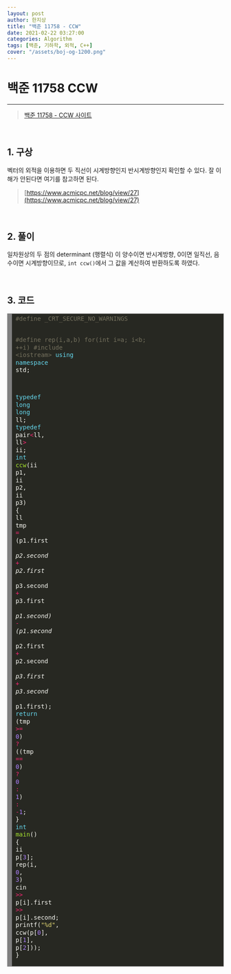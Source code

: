 ```yaml
---
layout: post
author: 한지상
title: "백준 11758 - CCW"
date: 2021-02-22 03:27:00
categories: Algorithm
tags: [백준, 기하학, 외적, C++]
cover: "/assets/boj-og-1200.png"
---
```


# 백준 11758 CCW
---
> [백준 11758 - CCW 사이트](https://www.acmicpc.net/problem/11758)

<br>

## 1. 구상

벡터의 외적을 이용하면 두 직선이 시계방향인지 반시계방향인지 확인할 수 있다.
잘 이해가 안된다면 여기를 참고하면 된다. 
> [https://www.acmicpc.net/blog/view/27](https://www.acmicpc.net/blog/view/27)

<br>

## 2. 풀이

일차원상의 두 점의 determinant (행렬식) 이 양수이면 반시계방향, 0이면 일직선, 음수이면 시계방향이므로, `int ccw()`에서 그 값을 계산하여 반환하도록 하였다.

<br>

## 3. 코드

<!-- HTML generated using hilite.me --><div style="background: #272822; overflow:auto;width:auto;border:solid gray;border-width:.1em .1em .1em .8em;padding:.2em .6em;"><pre style="margin: 0; line-height: 125%"><span style="color: #75715e">#define _CRT_SECURE_NO_WARNINGS</span>
<span style="color: #75715e">#define rep(i,a,b) for(int i=a; i&lt;b; ++i)</span>
<span style="color: #75715e">#include &lt;iostream&gt;</span>
<span style="color: #66d9ef">using</span> <span style="color: #66d9ef">namespace</span> <span style="color: #f8f8f2">std;</span>

<span style="color: #66d9ef">typedef</span> <span style="color: #66d9ef">long</span> <span style="color: #66d9ef">long</span> <span style="color: #f8f8f2">ll;</span>
<span style="color: #66d9ef">typedef</span> <span style="color: #f8f8f2">pair</span><span style="color: #f92672">&lt;</span><span style="color: #f8f8f2">ll,</span> <span style="color: #f8f8f2">ll</span><span style="color: #f92672">&gt;</span> <span style="color: #f8f8f2">ii;</span>
<span style="color: #66d9ef">int</span> <span style="color: #a6e22e">ccw</span><span style="color: #f8f8f2">(ii</span> <span style="color: #f8f8f2">p1,</span> <span style="color: #f8f8f2">ii</span> <span style="color: #f8f8f2">p2,</span> <span style="color: #f8f8f2">ii</span> <span style="color: #f8f8f2">p3)</span>
<span style="color: #f8f8f2">{</span>
	<span style="color: #f8f8f2">ll</span> <span style="color: #f8f8f2">tmp</span> <span style="color: #f92672">=</span> <span style="color: #f8f8f2">(p1.first</span> <span style="color: #f92672">*</span> <span style="color: #f8f8f2">p2.second</span> <span style="color: #f92672">+</span> <span style="color: #f8f8f2">p2.first</span> <span style="color: #f92672">*</span> <span style="color: #f8f8f2">p3.second</span> <span style="color: #f92672">+</span> <span style="color: #f8f8f2">p3.first</span> <span style="color: #f92672">*</span> <span style="color: #f8f8f2">p1.second)</span> <span style="color: #f92672">-</span> <span style="color: #f8f8f2">(p1.second</span> <span style="color: #f92672">*</span> <span style="color: #f8f8f2">p2.first</span> <span style="color: #f92672">+</span> <span style="color: #f8f8f2">p2.second</span> <span style="color: #f92672">*</span> <span style="color: #f8f8f2">p3.first</span> <span style="color: #f92672">+</span> <span style="color: #f8f8f2">p3.second</span> <span style="color: #f92672">*</span> <span style="color: #f8f8f2">p1.first);</span>
	<span style="color: #66d9ef">return</span> <span style="color: #f8f8f2">(tmp</span> <span style="color: #f92672">&gt;=</span> <span style="color: #ae81ff">0</span><span style="color: #f8f8f2">)</span> <span style="color: #f92672">?</span> <span style="color: #f8f8f2">((tmp</span> <span style="color: #f92672">==</span> <span style="color: #ae81ff">0</span><span style="color: #f8f8f2">)</span> <span style="color: #f92672">?</span> <span style="color: #ae81ff">0</span> <span style="color: #f92672">:</span> <span style="color: #ae81ff">1</span><span style="color: #f8f8f2">)</span> <span style="color: #f92672">:</span> <span style="color: #f92672">-</span><span style="color: #ae81ff">1</span><span style="color: #f8f8f2">;</span>
<span style="color: #f8f8f2">}</span>
<span style="color: #66d9ef">int</span> <span style="color: #a6e22e">main</span><span style="color: #f8f8f2">()</span>
<span style="color: #f8f8f2">{</span>
	<span style="color: #f8f8f2">ii</span> <span style="color: #f8f8f2">p[</span><span style="color: #ae81ff">3</span><span style="color: #f8f8f2">];</span>
	<span style="color: #f8f8f2">rep(i,</span> <span style="color: #ae81ff">0</span><span style="color: #f8f8f2">,</span> <span style="color: #ae81ff">3</span><span style="color: #f8f8f2">)</span> <span style="color: #f8f8f2">cin</span> <span style="color: #f92672">&gt;&gt;</span> <span style="color: #f8f8f2">p[i].first</span> <span style="color: #f92672">&gt;&gt;</span> <span style="color: #f8f8f2">p[i].second;</span>
	<span style="color: #f8f8f2">printf(</span><span style="color: #e6db74">&quot;%d&quot;</span><span style="color: #f8f8f2">,</span> <span style="color: #f8f8f2">ccw(p[</span><span style="color: #ae81ff">0</span><span style="color: #f8f8f2">],</span> <span style="color: #f8f8f2">p[</span><span style="color: #ae81ff">1</span><span style="color: #f8f8f2">],</span> <span style="color: #f8f8f2">p[</span><span style="color: #ae81ff">2</span><span style="color: #f8f8f2">]));</span>
<span style="color: #f8f8f2">}</span>
</pre></div>
